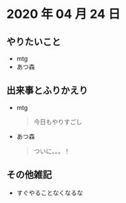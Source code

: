 # 2020 年 04 月 24 日

## やりたいこと

- mtg
- あつ森

## 出来事とふりかえり

- mtg
  > 今日もやりすごし
- あつ森
  > ついに。。。！

## その他雑記

- すぐやることなくなるな
